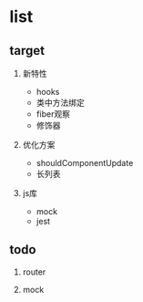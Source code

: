 # list

## target

1. 新特性

    - hooks
    - 类中方法绑定
    - fiber观察
    - 修饰器

2. 优化方案

    - shouldComponentUpdate
    - 长列表

3. js库

    - mock
    - jest


## todo

1. router

2. mock
